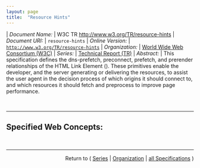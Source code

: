 ```yaml
---
layout: page
title:  "Resource Hints"
---
```


| *Document Name:* | W3C TR http://www.w3.org/TR/resource-hints
| *Document URI:* | `resource-hints`
| *Online Version:* | [`http://www.w3.org/TR/resource-hints`](http://www.w3.org/TR/resource-hints)
| *Organization:* | [World Wide Web Consortium (W3C)](..  "List of specification series by this organization")
| *Series:* | [Technical Report (TR)](.  "List of specifications in this series")
| *Abstract:* | This specification defines the dns-prefetch, preconnect, prefetch, and prerender relationships of the HTML Link Element (<link>). These primitives enable the developer, and the server generating or delivering the resources, to assist the user agent in the decision process of which origins it should connect to, and which resources it should fetch and preprocess to improve page performance.

<br/>
<hr/>

## Specified Web Concepts:



<br/>
<hr/>

<p style="text-align: right">Return to ( <a href="./">Series</a> | <a href="../">Organization</a> | <a href="../../">all Specifications</a> )</p>